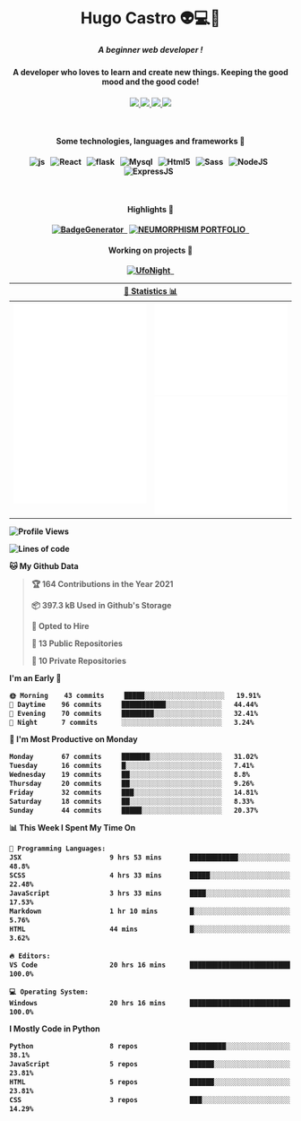 <h1 align="center">Hugo Castro 👽💻🌌</h1>
<h5 align="center">A beginner web developer !</h5>
<h4 align="center">A developer who loves to learn and create new things. Keeping the good mood and the good code!<h4/>
<p align="center">
		<a href="https://stackoverflow.com/users/11444549/hugo">
		<img src="https://img.shields.io/badge/-Stackoverflow-79db75?style=for-the-badge&logo=Stackoverflow&logoColor=white" />
	</a>
		<a href="https://api.whatsapp.com/send?phone=5532988940411text=Oii, vim pelo github!">
		<img src="https://img.shields.io/badge/WHATSAPP-79db75.svg?&style=for-the-badge&logo=whatsapp&logoColor=white" />
	</a>
		<a href="mailto:hugocastrohc@outlook.com">
		<img src="https://img.shields.io/badge/email-79db75.svg?&style=for-the-badge&logo=protonmail&logoColor=white" />
	<a href="https://open.spotify.com/user/22uat6ppbmvcvyia5me7tdmci">
		<img src="https://img.shields.io/badge/spotify-79db75.svg?&style=for-the-badge&logo=spotify&logoColor=white" />
	</a>
</p>

<br>

<h4 align="center"> Some technologies, languages and frameworks 🚀<h4/>
	
<p align="center">
	<img src="https://img.shields.io/badge/javascript-79db75.svg?&style=for-the-badge&logo=javascript&logoColor=white" alt="js" />&nbsp;&nbsp;
	<img src="https://img.shields.io/badge/-React-79db75?style=for-the-badge&logo=react&logoColor=white" alt="React" />&nbsp;&nbsp;
	<img src="https://img.shields.io/badge/flask-79db75.svg?&style=for-the-badge&logo=flask&logoColor=white" alt="flask" />&nbsp;&nbsp;
	<img src="https://img.shields.io/badge/mysql-79db75.svg?style=for-the-badge&logo=mysql&logoColor=white" alt="Mysql" />&nbsp;&nbsp;
	<img src="https://img.shields.io/badge/html5-79db75.svg?style=for-the-badge&logo=html5&logoColor=white" alt="Html5" />&nbsp;&nbsp;
	<img src="https://img.shields.io/badge/sass-79db75.svg?style=for-the-badge&logo=sass&logoColor=white" alt="Sass" />&nbsp;&nbsp;
	<img src="https://img.shields.io/badge/node.js-79db75.svg?style=for-the-badge&" alt="NodeJS" />&nbsp;&nbsp;
	<img src="https://img.shields.io/badge/express.js-79db75.svg?style=for-the-badge&" alt="ExpressJS" />&nbsp;&nbsp;
	

</p>

<br>
<h4 align="center"> Highlights 🔆<h4/>
<p align="center">
	  <a text-decoration="none" href="https://pypi.org/project/BadgeGenerator"><img src="https://img.shields.io/badge/BadgeGenerator-79db75.svg?style=for-the-badge&logo=pythonfor-the-badge&logo=django" alt="BadgeGenerator" />&nbsp;&nbsp;<a/>
	<a text-decoration="none" href="https://github.com/HugoCastroBR/Neumorphism_Portfolio"><img src="https://img.shields.io/badge/neumorphism_portfolio-79db75.svg?style=for-the-badge" alt="NEUMORPHISM PORTFOLIO" />&nbsp;&nbsp;<a/>
</p>
<h4 align="center"> Working on projects 🔨<h4/>
	
<p align="center">
	<a text-decoration="none" href="https://github.com/HugoCastroBR/ufonight"><img src="https://img.shields.io/badge/UfoNight-79db75.svg?style=for-the-badge" alt="UfoNight"/>&nbsp;&nbsp;<a/>
</p>

<table>
	<tr>
	    <th colspan="2" align="center">
	      <a href="" >🧩 Statistics 📊 </a>
	    </th>
	</tr>
	<tr>
	    <th valign="top" width="600"><img src="https://github.com/HugoCastroBR/HugoCastroBR/blob/master/Isometric.svg"  /></th>
	    <th width="600"><img src="https://github.com/HugoCastroBR/HugoCastroBR/blob/master/metrics.plugin.habits.svg"  />
		<img src="https://github.com/HugoCastroBR/HugoCastroBR/blob/master/metrics.plugin.activity.svg"  />
	    </th>
  	</tr>
	
<table/>

<!--START_SECTION:waka-->
![Profile Views](http://img.shields.io/badge/Profile%20Views-267-blue)

![Lines of code](https://img.shields.io/badge/From%20Hello%20World%20I%27ve%20Written-68%20lines%20of%20code-blue)

**🐱 My Github Data** 

> 🏆 164 Contributions in the Year 2021
 > 
> 📦 397.3 kB Used in Github's Storage 
 > 
> 💼 Opted to Hire
 > 
> 📜 13 Public Repositories 
 > 
> 🔑 10 Private Repositories  
 > 
**I'm an Early 🐤** 

```text
🌞 Morning    43 commits     █████░░░░░░░░░░░░░░░░░░░░   19.91% 
🌆 Daytime    96 commits     ███████████░░░░░░░░░░░░░░   44.44% 
🌃 Evening    70 commits     ████████░░░░░░░░░░░░░░░░░   32.41% 
🌙 Night      7 commits      ░░░░░░░░░░░░░░░░░░░░░░░░░   3.24%

```
📅 **I'm Most Productive on Monday** 

```text
Monday       67 commits     ███████░░░░░░░░░░░░░░░░░░   31.02% 
Tuesday      16 commits     █░░░░░░░░░░░░░░░░░░░░░░░░   7.41% 
Wednesday    19 commits     ██░░░░░░░░░░░░░░░░░░░░░░░   8.8% 
Thursday     20 commits     ██░░░░░░░░░░░░░░░░░░░░░░░   9.26% 
Friday       32 commits     ███░░░░░░░░░░░░░░░░░░░░░░   14.81% 
Saturday     18 commits     ██░░░░░░░░░░░░░░░░░░░░░░░   8.33% 
Sunday       44 commits     █████░░░░░░░░░░░░░░░░░░░░   20.37%

```


📊 **This Week I Spent My Time On** 

```text
💬 Programming Languages: 
JSX                      9 hrs 53 mins       ████████████░░░░░░░░░░░░░   48.8% 
SCSS                     4 hrs 33 mins       █████░░░░░░░░░░░░░░░░░░░░   22.48% 
JavaScript               3 hrs 33 mins       ████░░░░░░░░░░░░░░░░░░░░░   17.53% 
Markdown                 1 hr 10 mins        █░░░░░░░░░░░░░░░░░░░░░░░░   5.76% 
HTML                     44 mins             █░░░░░░░░░░░░░░░░░░░░░░░░   3.62%

🔥 Editors: 
VS Code                  20 hrs 16 mins      █████████████████████████   100.0%

💻 Operating System: 
Windows                  20 hrs 16 mins      █████████████████████████   100.0%

```

**I Mostly Code in Python** 

```text
Python                   8 repos             █████████░░░░░░░░░░░░░░░░   38.1% 
JavaScript               5 repos             ██████░░░░░░░░░░░░░░░░░░░   23.81% 
HTML                     5 repos             ██████░░░░░░░░░░░░░░░░░░░   23.81% 
CSS                      3 repos             ███░░░░░░░░░░░░░░░░░░░░░░   14.29%

```



<!--END_SECTION:waka-->


